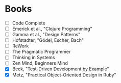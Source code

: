 # Books

- [ ] Code Complete
- [ ] Emerick et al., "Clojure Programming"
- [ ] Gamma et al., "Design Patterns"
- [ ] Hofstadter, "Gödel, Escher, Bach"
- [ ] ReWork
- [ ] The Pragmatic Programmer
- [ ] Thinking in Systems
- [ ] Zen Mind, Beginners Mind
- [x] Beck, "Test-Driven Development by Example"
- [x] Metz, "Practical Object-Oriented Design in Ruby"
